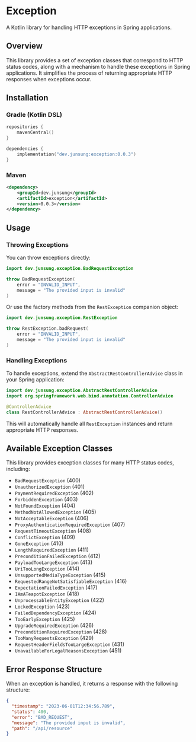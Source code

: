 # Exception

A Kotlin library for handling HTTP exceptions in Spring applications.

## Overview

This library provides a set of exception classes that correspond to HTTP status codes, along with a mechanism to handle these exceptions in Spring applications. It simplifies the process of returning appropriate HTTP responses when exceptions occur.

## Installation

### Gradle (Kotlin DSL)

```kotlin
repositories {
    mavenCentral()
}

dependencies {
    implementation("dev.junsung:exception:0.0.3")
}
```

### Maven

```xml
<dependency>
    <groupId>dev.junsung</groupId>
    <artifactId>exception</artifactId>
    <version>0.0.3</version>
</dependency>
```

## Usage

### Throwing Exceptions

You can throw exceptions directly:

```kotlin
import dev.junsung.exception.BadRequestException

throw BadRequestException(
    error = "INVALID_INPUT",
    message = "The provided input is invalid"
)
```

Or use the factory methods from the `RestException` companion object:

```kotlin
import dev.junsung.exception.RestException

throw RestException.badRequest(
    error = "INVALID_INPUT",
    message = "The provided input is invalid"
)
```

### Handling Exceptions

To handle exceptions, extend the `AbstractRestControllerAdvice` class in your Spring application:

```kotlin
import dev.junsung.exception.AbstractRestControllerAdvice
import org.springframework.web.bind.annotation.ControllerAdvice

@ControllerAdvice
class RestControllerAdvice : AbstractRestControllerAdvice()
```

This will automatically handle all `RestException` instances and return appropriate HTTP responses.

## Available Exception Classes

This library provides exception classes for many HTTP status codes, including:

- `BadRequestException` (400)
- `UnauthorizedException` (401)
- `PaymentRequiredException` (402)
- `ForbiddenException` (403)
- `NotFoundException` (404)
- `MethodNotAllowedException` (405)
- `NotAcceptableException` (406)
- `ProxyAuthenticationRequiredException` (407)
- `RequestTimeoutException` (408)
- `ConflictException` (409)
- `GoneException` (410)
- `LengthRequiredException` (411)
- `PreconditionFailedException` (412)
- `PayloadTooLargeException` (413)
- `UriTooLongException` (414)
- `UnsupportedMediaTypeException` (415)
- `RequestedRangeNotSatisfiableException` (416)
- `ExpectationFailedException` (417)
- `IAmATeapotException` (418)
- `UnprocessableEntityException` (422)
- `LockedException` (423)
- `FailedDependencyException` (424)
- `TooEarlyException` (425)
- `UpgradeRequiredException` (426)
- `PreconditionRequiredException` (428)
- `TooManyRequestsException` (429)
- `RequestHeaderFieldsTooLargeException` (431)
- `UnavailableForLegalReasonsException` (451)

## Error Response Structure

When an exception is handled, it returns a response with the following structure:

```json
{
  "timestamp": "2023-06-01T12:34:56.789",
  "status": 400,
  "error": "BAD_REQUEST",
  "message": "The provided input is invalid",
  "path": "/api/resource"
}
```
